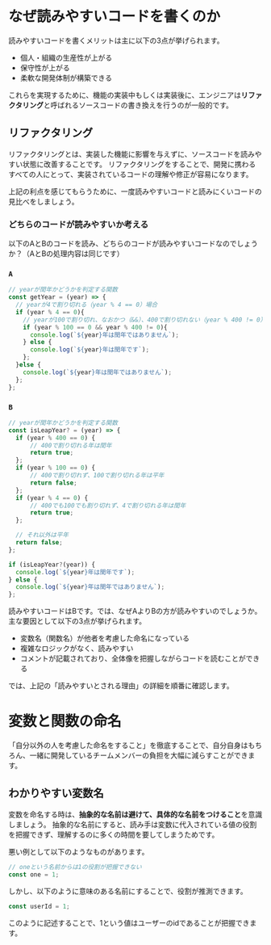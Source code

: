 # なぜ読みやすいコードを書くのか

読みやすいコードを書くメリットは主に以下の3点が挙げられます。

- 個人・組織の生産性が上がる
- 保守性が上がる
- 柔軟な開発体制が構築できる

これらを実現するために、機能の実装中もしくは実装後に、エンジニアは**リファクタリング**と呼ばれるソースコードの書き換えを行うのが一般的です。

## リファクタリング

リファクタリングとは、実装した機能に影響を与えずに、ソースコードを読みやすい状態に改善することです。
リファクタリングをすることで、開発に携わるすべての人にとって、実装されているコードの理解や修正が容易になります。

上記の利点を感じてもらうために、一度読みやすいコードと読みにくいコードの見比べをしましょう。

### どちらのコードが読みやすいか考える

以下のAとBのコードを読み、どちらのコードが読みやすいコードなのでしょうか？（AとBの処理内容は同じです）

### `A`

```JavaScript
// yearが閏年かどうかを判定する関数
const getYear = (year) => {
  // yearが4で割り切れる（year % 4 == 0）場合
  if (year % 4 == 0){ 
    // yearが100で割り切れ、なおかつ（&&）、400で割り切れない（year % 400 != 0）場合
    if (year % 100 == 0 && year % 400 != 0){
      console.log(`${year}年は閏年ではありません`);
    } else {
      console.log(`${year}年は閏年です`);
    };
  }else {
    console.log(`${year}年は閏年ではありません`);
  };
};
```

### `B`

```JavaScript
// yearが閏年かどうかを判定する関数
const isLeapYear? = (year) => {
  if (year % 400 == 0) {
      // 400で割り切れる年は閏年
      return true;
  };
  if (year % 100 == 0) {
      // 400で割り切れず、100で割り切れる年は平年
      return false;
  };
  if (year % 4 == 0) {
      // 400でも100でも割り切れず、4で割り切れる年は閏年
      return true;
  };

  // それ以外は平年
  return false;
};

if (isLeapYear?(year)) {
  console.log(`${year}年は閏年です`);
} else {
  console.log(`${year}年は閏年ではありません`);
};
```

読みやすいコードはBです。では、なぜAよりBの方が読みやすいのでしょうか。
主な要因として以下の3点が挙げられます。

- 変数名（関数名）が他者を考慮した命名になっている
- 複雑なロジックがなく、読みやすい
- コメントが記載されており、全体像を把握しながらコードを読むことができる

では、上記の「読みやすいとされる理由」の詳細を順番に確認します。


# 変数と関数の命名

「自分以外の人を考慮した命名をすること」を徹底することで、自分自身はもちろん、一緒に開発しているチームメンバーの負担を大幅に減らすことができます。

## わかりやすい変数名

変数を命名する時は、**抽象的な名前は避けて、具体的な名前をつけること**を意識しましょう。
抽象的な名前にすると、読み手は変数に代入されている値の役割を把握できず、理解するのに多くの時間を要してしまうためです。

悪い例として以下のようなものがあります。

```JavaScript
// oneという名前からは1の役割が把握できない
const one = 1;
```

しかし、以下のように意味のある名前にすることで、役割が推測できます。

```JavaScript
const userId = 1;
```

このように記述することで、1という値はユーザーのidであることが把握できます。











